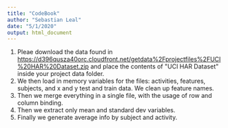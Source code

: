 ```yaml
---
title: "CodeBook"
author: "Sebastian Leal"
date: "5/1/2020"
output: html_document
---
```


1. Pleae download the data found in https://d396qusza40orc.cloudfront.net/getdata%2Fprojectfiles%2FUCI%20HAR%20Dataset.zip and place the contents of "UCI HAR Dataset" inside your project data folder.
2. We then load in memory variables for the files: activities, features, subjects, and x and y test and train data. We clean up feature names.
3. Then we merge everything in a single file, with the usage of row and column binding.
4. Then we extract only mean and standard dev variables.
5. Finally we generate average info by subject and activity.